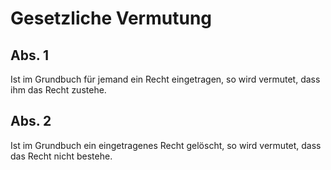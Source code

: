 # Gesetzliche Vermutung



## Abs. 1

 Ist im Grundbuch für jemand ein Recht eingetragen, so wird vermutet, dass ihm das Recht zustehe.

## Abs. 2

 Ist im Grundbuch ein eingetragenes Recht gelöscht, so wird vermutet, dass das Recht nicht bestehe. 

